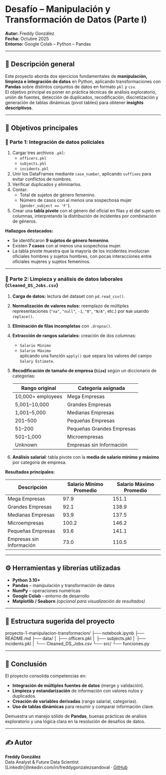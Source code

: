 # Desafío – Manipulación y Transformación de Datos (Parte I)

**Autor:** Freddy González  
**Fecha:** Octubre 2025  
**Entorno:** Google Colab – Python – Pandas

---

## 🧠 Descripción general

Este proyecto aborda dos ejercicios fundamentales de **manipulación, limpieza e integración de datos** en Python, aplicando transformaciones con **Pandas** sobre distintos conjuntos de datos en formato `pkl` y `csv`.  
El objetivo principal es poner en práctica técnicas de análisis exploratorio, unión de fuentes, detección de duplicados, recodificación, discretización y generación de tablas dinámicas (pivot tables) para obtener **insights descriptivos**.

---

## 🎯 Objetivos principales

### 🔹 Parte 1: Integración de datos policiales
1. Cargar tres archivos `.pkl`:  
   - `officers.pkl`  
   - `subjects.pkl`  
   - `incidents.pkl`
2. Unir los DataFrames mediante `case_number`, aplicando `suffixes` para evitar conflictos de nombres.  
3. Verificar duplicados y eliminarlos.  
4. Contar:
   - Total de sujetos de género femenino.  
   - Número de casos con al menos una sospechosa mujer (`gender_subject == 'F'`).  
5. Crear una **tabla pivote** con el género del oficial en filas y el del sujeto en columnas, interpretando la distribución de incidentes por combinación de géneros.

**Hallazgos destacados:**  
- Se identificaron **9 sujetos de género femenino**.  
- Existen **7 casos** con al menos una sospechosa mujer.  
- La tabla pivote muestra que la mayoría de los incidentes involucran oficiales hombres y sujetos hombres, con pocas interacciones entre oficiales mujeres y sujetos femeninos.

---

### 🔹 Parte 2: Limpieza y análisis de datos laborales (`Cleaned_DS_Jobs.csv`)

1. **Carga de datos:** lectura del dataset con `pd.read_csv()`.  
2. **Normalización de valores nulos:** reemplazo de múltiples representaciones (`"na"`, `"null"`, `-1`, `"0"`, `"N/A"`, etc.) por `NaN` usando `replace()`.  
3. **Eliminación de filas incompletas** con `.dropna()`.  
4. **Extracción de rangos salariales:** creación de dos columnas:
   - `Salario Mínimo`  
   - `Salario Máximo`  
   aplicando una función `apply()` que separa los valores del campo `Salary Estimate`.  
5. **Recodificación de tamaño de empresa (`Size`)** según un diccionario de categorías:

   | Rango original | Categoría asignada |
   |----------------|-------------------|
   | 10,000+ employees | Mega Empresas |
   | 5,001–10,000 | Grandes Empresas |
   | 1,001–5,000 | Medianas Empresas |
   | 201–500 | Pequeñas Empresas |
   | 51–200 | Pequeñas Grandes Empresas |
   | 501–1,000 | Microempresas |
   | Unknown | Empresas sin Información |

6. **Análisis salarial**: tabla pivote con la **media de salario mínimo y máximo** por categoría de empresa.

**Resultados principales:**

| Descripción | Salario Mínimo Promedio | Salario Máximo Promedio |
|--------------|--------------------------|--------------------------|
| Mega Empresas | 97.9 | 151.1 |
| Grandes Empresas | 92.1 | 138.9 |
| Medianas Empresas | 93.9 | 137.5 |
| Microempresas | 100.2 | 146.2 |
| Pequeñas Empresas | 93.6 | 141.1 |
| Empresas sin Información | 73.0 | 110.5 |

---

## ⚙️ Herramientas y librerías utilizadas
- **Python 3.10+**
- **Pandas** – manipulación y transformación de datos
- **NumPy** – operaciones numéricas
- **Google Colab** – entorno de desarrollo
- **Matplotlib / Seaborn** *(opcional para visualización de resultados)*

---

## 📁 Estructura sugerida del proyecto

proyecto-1-manipulacion-transformacion/
├── notebook.ipynb
├── README.md
├── data/
│ ├── officers.pkl
│ ├── subjects.pkl
│ ├── incidents.pkl
│ └── Cleaned_DS_Jobs.csv
└── src/
└── funciones.py


---

## 💬 Conclusión

El proyecto consolida competencias en:
- **Integración de múltiples fuentes de datos** (merge y validación).  
- **Limpieza y estandarización** de información con valores nulos y duplicados.  
- **Creación de variables derivadas** (rango salarial, categorías).  
- **Uso de tablas dinámicas** para resumir y comparar información clave.  

Demuestra un manejo sólido de **Pandas**, buenas prácticas de análisis exploratorio y una lógica clara en la resolución de desafíos de datos.

---

## ✍️ Autor
**Freddy González**  
Data Analyst & Future Data Scientist  
[LinkedIn](linkedin.com/in/freddygonzalezsandoval · [GitHub](https://github.com/fredusho/data-science-portfolio)

